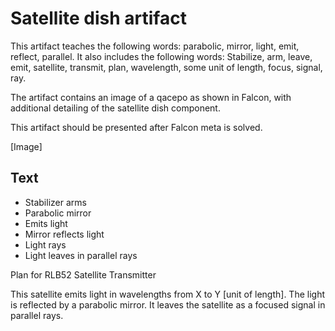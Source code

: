 # Satellite dish artifact

This artifact teaches the following words: parabolic, mirror, light, emit, reflect, parallel. It also includes the following words: Stabilize, arm, leave, emit, satellite, transmit, plan, wavelength, some unit of length, focus, signal, ray.

The artifact contains an image of a qacepo as shown in Falcon, with additional detailing of the satellite dish component. 

This artifact should be presented after Falcon meta is solved. 

[Image]

## Text

* Stabilizer arms
* Parabolic mirror
* Emits light
* Mirror reflects light
* Light rays
* Light leaves in parallel rays

Plan for RLB52 Satellite Transmitter

This satellite emits light in wavelengths from X to Y [unit of length]. The light is reflected by a parabolic mirror. It leaves the satellite as a focused signal in parallel rays. 
